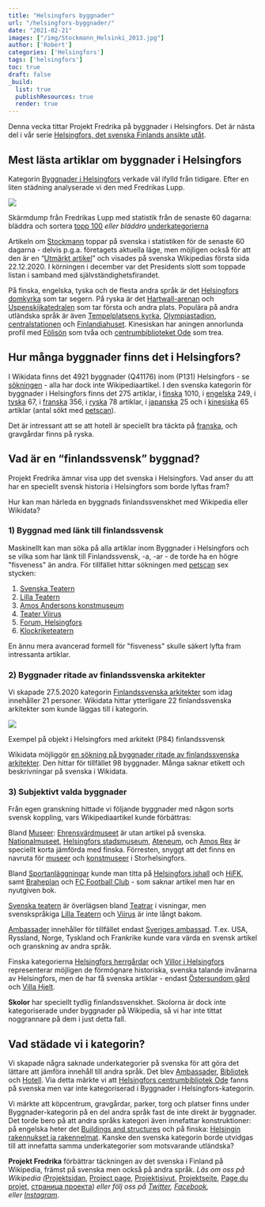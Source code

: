 ```yaml
---
title: "Helsingfors byggnader"
url: "/helsingfors-byggnader/"
date: "2021-02-21"
images: ["/img/Stockmann_Helsinki_2013.jpg"]
author: ['Robert']
categories: ['Helsingfors']
tags: ['helsingfors']
toc: true
draft: false
_build:
  list: true
  publishResources: true
  render: true
---
```


Denna vecka tittar Projekt Fredrika på byggnader i Helsingfors. Det är nästa del i vår serie [Helsingfors, det svenska Finlands ansikte utåt](https://projektfredrika.fi/tre-smeder/).

## Mest lästa artiklar om byggnader i Helsingfors

Kategorin [Byggnader i Helsingfors](https://sv.wikipedia.org/wiki/Kategori:Byggnader_i_Helsingfors) verkade väl ifylld från tidigare. Efter en liten städning analyserade vi den med Fredrikas Lupp.

![](https://lh5.googleusercontent.com/84tDs6vyPNJArEPXQn4WRp7_8YL7UogSj0YkUA2nZcFKBMRctBbmaw8HO-X9maHIhkY-0YQeut5nkBCI0iMNB7lHK-CkEPvAWqxAdvIxlQFt_gdfhohfKOfPEj3XSWvOl9vksnkF)

Skärmdump från Fredrikas Lupp med statistik från de senaste 60 dagarna: bläddra och sortera [topp 100](https://wiki.projektfredrika.fi/Top/Byggnader_i_Helsingfors) _eller bläddra_ [underkategorierna](https://wiki.projektfredrika.fi/Byggnader_i_Helsingfors)

Artikeln om [Stockmann](https://sv.wikipedia.org/wiki/Stockmann_(Helsingfors_centrum)) toppar på svenska i statistiken för de senaste 60 dagarna - delvis p.g.a. företagets aktuella läge, men möjligen också för att den är en “[Utmärkt artikel](https://sv.wikipedia.org/wiki/Wikipedia:Utm%C3%A4rkta_artiklar)” och visades på svenska Wikipedias första sida 22.12.2020. I körningen i december var det Presidents slott som toppade listan i samband med självständighetsfirandet.

På finska, engelska, tyska och de flesta andra språk är det [Helsingfors domkyrka](https://sv.wikipedia.org/wiki/Helsingfors_domkyrka) som tar segern. På ryska är det [Hartwall-arenan](https://sv.wikipedia.org/wiki/Hartwall_Arena) och [Uspenskijkatedralen](https://sv.wikipedia.org/wiki/Uspenskijkatedralen,_Helsingfors) som tar första och andra plats. Populära på andra utländska språk är även [Tempelplatsens kyrka](https://sv.wikipedia.org/wiki/Tempelplatsens_kyrka), [Olympiastadion](https://sv.wikipedia.org/wiki/Helsingfors_Olympiastadion), [centralstationen](https://sv.wikipedia.org/wiki/Helsingfors_centralstation) och [Finlandiahuset](https://sv.wikipedia.org/wiki/Finlandiahuset). Kinesiskan har aningen annorlunda profil med [Fölisön](https://sv.wikipedia.org/wiki/F%C3%B6lis%C3%B6n) som tvåa och [centrumbiblioteket Ode](https://sv.wikipedia.org/wiki/Helsingfors_centrumbibliotek_Ode) som trea. 

## Hur många byggnader finns det i Helsingfors?

I Wikidata finns det 4921 byggnader (Q41176) inom (P131) Helsingfors - se [sökningen](https://query.wikidata.org/#%23byggnader%20i%20helsingfors%0ASELECT%20%3Fitem%20%3FitemLabel%20%0AWHERE%20%0A%7B%0A%20%20%3Fitem%20wdt%3AP31%20wd%3AQ41176.%0A%20%20%3Fitem%20wdt%3AP131%20wd%3AQ1757.%0A%20%20SERVICE%20wikibase%3Alabel%20%7B%20bd%3AserviceParam%20wikibase%3Alanguage%20%22%5BAUTO_LANGUAGE%5D%2Cen%22.%20%7D%0A%7DORDER%20BY%20%3FitemLabel%20) - alla har dock inte Wikipediaartikel. I den svenska kategorin för byggnader i Helsingfors finns det 275 artiklar, i [finska](https://fi.wikipedia.org/wiki/Luokka:Helsingin_rakennukset_ja_rakennelmat) 1010, i [engelska](https://en.wikipedia.org/wiki/Category:Buildings_and_structures_in_Helsinki) 249, i [tyska](https://de.wikipedia.org/wiki/Kategorie:Bauwerk_in_Helsinki) 67, i [franska](https://fr.wikipedia.org/wiki/Cat%C3%A9gorie:B%C3%A2timent_%C3%A0_Helsinki) 356, i [ryska](https://ru.wikipedia.org/wiki/%D0%9A%D0%B0%D1%82%D0%B5%D0%B3%D0%BE%D1%80%D0%B8%D1%8F:%D0%97%D0%B4%D0%B0%D0%BD%D0%B8%D1%8F_%D0%B8_%D1%81%D0%BE%D0%BE%D1%80%D1%83%D0%B6%D0%B5%D0%BD%D0%B8%D1%8F_%D0%A5%D0%B5%D0%BB%D1%8C%D1%81%D0%B8%D0%BD%D0%BA%D0%B8) 78 artiklar, i [japanska](https://ja.wikipedia.org/wiki/Category:%E3%83%98%E3%83%AB%E3%82%B7%E3%83%B3%E3%82%AD%E3%81%AE%E5%BB%BA%E7%AF%89%E7%89%A9) 25 och i [kinesiska](https://zh.wikipedia.org/wiki/Category:%E8%B5%AB%E7%88%BE%E8%BE%9B%E5%9F%BA%E5%BB%BA%E7%AF%89%E7%89%A9) 65 artiklar (antal sökt med [petscan](https://petscan.wmflabs.org/)).

Det är intressant att se att hotell är speciellt bra täckta på [franska](https://fr.wikipedia.org/wiki/Cat%C3%A9gorie:H%C3%B4tel_%C3%A0_Helsinki), och gravgårdar finns på ryska.

## Vad är en “finlandssvensk” byggnad?

Projekt Fredrika ämnar visa upp det svenska i Helsingfors. Vad anser du att har en speciellt svensk historia i Helsingfors som borde lyftas fram?

Hur kan man härleda en byggnads finlandssvenskhet med Wikipedia eller Wikidata?

### 1) Byggnad med länk till finlandssvensk

Maskinellt kan man söka på alla artiklar inom Byggnader i Helsingfors och se vilka som har länk till Finlandssvensk, -a, -ar - de torde ha en högre "fisveness" än andra. För tillfället hittar sökningen med [petscan](https://petscan.wmflabs.org/?psid=18472538) sex stycken:

1.  [Svenska Teatern](https://sv.wikipedia.org/wiki/Svenska_teatern)
2.  [Lilla Teatern](https://sv.wikipedia.org/wiki/Lilla_Teatern,_Helsingfors)
3.  [Amos Andersons konstmuseum](https://sv.wikipedia.org/wiki/Amos_Andersons_konstmuseum)
4.  [Teater Viirus](https://sv.wikipedia.org/wiki/Teater_Viirus)
5.  [Forum, Helsingfors](https://sv.wikipedia.org/wiki/Forum,_Helsingfors)
6.  [Klockriketeatern](https://sv.wikipedia.org/wiki/Klockriketeatern)

En ännu mera avancerad formell för "fisveness" skulle säkert lyfta fram intressanta artiklar.

### 2) Byggnader ritade av finlandssvenska arkitekter

Vi skapade 27.5.2020 kategorin [Finlandssvenska arkitekter](https://sv.wikipedia.org/wiki/Kategori:Finlandssvenska_arkitekter) som idag innehåller 21 personer. Wikidata hittar ytterligare 22 finlandssvenska arkitekter som kunde läggas till i kategorin.

![](/2021/02/image-4-1024x646.png)

Exempel på objekt i Helsingfors med arkitekt (P84) finlandssvensk

Wikidata möjliggör [en sökning på byggnader ritade av finlandssvenska arkitekter](https://query.wikidata.org/#%23byggnader%20ritade%20av%20finlandssvenska%20arkitekter%20i%20Helsingfors%0ASELECT%20DISTINCT%20%3Fbyggnad%20%3FbyggnadLabel%20%3Flabelsv%20%3Fdescsv%20%3FarkitektLabel%20%3FplatsLabel%20%3FgataLabel%20%3F%C3%A5r_skapad%20%3Fbild%20%3Fcoords%20%3Fwpsv%0AWHERE%20%0A%7B%0A%20%20%3Farkitekt%20wdt%3AP31%20wd%3AQ5.%20%0A%20%20%3Farkitekt%20wdt%3AP172%20wd%3AQ726673.%20%0A%20%20%3Farkitekt%20wdt%3AP106%20wd%3AQ42973.%0A%20%20%0A%20%20%3Fbyggnad%20wdt%3AP84%20%3Farkitekt.%0A%20%20%3Fbyggnad%20wdt%3AP131%20wd%3AQ1757.%0A%20%0A%20%20OPTIONAL%7B%3Fbyggnad%20wdt%3AP669%20%3Fgata.%7D%0A%20%20OPTIONAL%7B%3Fbyggnad%20wdt%3AP276%20%3Fplats.%7D%0A%23%20%20OPTIONAL%7B%3Fbyggnad%20wdt%3AP571%20%3Fp571.%20BIND%28SUBSTR%28STR%28COALESCE%28%3Fp571%2C%22%22%29%29%2C1%2C4%29%20AS%20%3F%C3%A5r_skapad%29%7D%0A%23%20%20OPTIONAL%7B%3Fbyggnad%20wdt%3AP625%20%3Fcoords.%7D%0A%23%20%20OPTIONAL%7B%3Fbyggnad%20wdt%3AP18%20%3Fbild.%7D%0A%20%20%0A%20%20OPTIONAL%7B%3Fbyggnad%20rdfs%3Alabel%20%3Flabelsv%20filter%20%28lang%28%3Flabelsv%29%20%3D%20%22sv%22%29.%7D%0A%20%20OPTIONAL%7B%3Fbyggnad%20rdfs%3Alabel%20%3Flabelfi%20filter%20%28lang%28%3Flabelfi%29%20%3D%20%22fi%22%29.%7D%0A%20%20OPTIONAL%7B%3Fbyggnad%20rdfs%3Alabel%20%3Flabelen%20filter%20%28lang%28%3Flabelen%29%20%3D%20%22en%22%29.%7D%0A%20%20OPTIONAL%7B%3Fbyggnad%20rdfs%3Alabel%20%3Flabelde%20filter%20%28lang%28%3Flabelde%29%20%3D%20%22de%22%29.%7D%0A%20%20OPTIONAL%7B%3Fbyggnad%20rdfs%3Alabel%20%3Flabelfr%20filter%20%28lang%28%3Flabelfr%29%20%3D%20%22fr%22%29.%7D%20%20%0A%20%20OPTIONAL%7B%3Fbyggnad%20rdfs%3Alabel%20%3Flabelru%20filter%20%28lang%28%3Flabelru%29%20%3D%20%22ru%22%29.%7D%0A%20%20%0A%20%20OPTIONAL%20%7B%3Fbyggnad%20schema%3Adescription%20%3Fdescsv%20.%20FILTER%28lang%28%3Fdescsv%29%3D%27sv%27%29%20%7D%0A%20%20OPTIONAL%20%7B%3Fbyggnad%20schema%3Adescription%20%3Fdescfi%20.%20FILTER%28lang%28%3Fdescfi%29%3D%27fi%27%29%20%7D%0A%20%20OPTIONAL%20%7B%3Fbyggnad%20schema%3Adescription%20%3Fdescen%20.%20FILTER%28lang%28%3Fdescen%29%3D%27en%27%29%20%7D%0A%20%20OPTIONAL%20%7B%3Fbyggnad%20schema%3Adescription%20%3Fdescde%20.%20FILTER%28lang%28%3Fdescde%29%3D%27de%27%29%20%7D%0A%20%20OPTIONAL%20%7B%3Fbyggnad%20schema%3Adescription%20%3Fdescfr%20.%20FILTER%28lang%28%3Fdescfr%29%3D%27fr%27%29%20%7D%0A%20%20OPTIONAL%20%7B%3Fbyggnad%20schema%3Adescription%20%3Fdescru%20.%20FILTER%28lang%28%3Fdescru%29%3D%27ru%27%29%20%7D%0A%20%20%0A%20%20OPTIONAL%20%7B%3Fwpsv%20schema%3Aabout%20%3Fbyggnad%20.%20%3Fwpsv%20schema%3AisPartOf%20%3Chttps%3A%2F%2Fsv.wikipedia.org%2F%3E.%7D%0A%20%20OPTIONAL%20%7B%3Fwpfi%20schema%3Aabout%20%3Fbyggnad%20.%20%3Fwpfi%20schema%3AisPartOf%20%3Chttps%3A%2F%2Ffi.wikipedia.org%2F%3E.%7D%0A%20%20OPTIONAL%20%7B%3Fwpen%20schema%3Aabout%20%3Fbyggnad%20.%20%3Fwpen%20schema%3AisPartOf%20%3Chttps%3A%2F%2Fen.wikipedia.org%2F%3E.%7D%0A%20%20OPTIONAL%20%7B%3Fwpde%20schema%3Aabout%20%3Fbyggnad%20.%20%3Fwpde%20schema%3AisPartOf%20%3Chttps%3A%2F%2Fde.wikipedia.org%2F%3E.%7D%0A%20%20OPTIONAL%20%7B%3Fwpfr%20schema%3Aabout%20%3Fbyggnad%20.%20%3Fwpfr%20schema%3AisPartOf%20%3Chttps%3A%2F%2Ffr.wikipedia.org%2F%3E.%7D%0A%20%20OPTIONAL%20%7B%3Fwpru%20schema%3Aabout%20%3Fbyggnad%20.%20%3Fwpru%20schema%3AisPartOf%20%3Chttps%3A%2F%2Fru.wikipedia.org%2F%3E.%7D%0A%20%20%0A%20%20%0A%20%20SERVICE%20wikibase%3Alabel%20%7B%20bd%3AserviceParam%20wikibase%3Alanguage%20%22sv%2Cfi%2Cen%22.%20%7D%0A%7D%20ORDER%20BY%20%3FbyggnadLabel%20). Den hittar för tillfället 98 byggnader. Många saknar etikett och beskrivningar på svenska i Wikidata.

### 3) Subjektivt valda byggnader

Från egen granskning hittade vi följande byggnader med någon sorts svensk koppling, vars Wikipediaartikel kunde förbättras:

Bland [Museer](https://wiki.projektfredrika.fi/Byggnader_i_Helsingfors#9_Kategori:Museer_i_Helsingfors_.28sv.29): [Ehrensvärdmuseet](https://fi.wikipedia.org/wiki/Ehrensv%C3%A4rd-museo) är utan artikel på svenska. [Nationalmuseet](https://sv.wikipedia.org/wiki/Nationalmuseum,_Helsingfors), [Helsingfors stadsmuseum](https://sv.wikipedia.org/wiki/Helsingfors%C2%A0stadsmuseum), [Ateneum](https://sv.wikipedia.org/wiki/Ateneum), och [Amos Rex](https://sv.wikipedia.org/wiki/Amos%C2%A0Rex) är speciellt korta jämförda med finska. Förresten, snyggt att det finns en navruta för [museer](https://sv.wikipedia.org/wiki/Mall:Museer_i_Storhelsingfors) och [konstmuseer](https://sv.wikipedia.org/wiki/Mall:Konstmuseer_i_Storhelsingfors) i Storhelsingfors.

Bland [Sportanläggningar](https://wiki.projektfredrika.fi/Byggnader_i_Helsingfors#17_Kategori:Sportanl.C3.A4ggningar_i_Helsingfors_.28sv.29) kunde man titta på [Helsingfors ishall](https://sv.wikipedia.org/wiki/Helsingfors_ishall) och [HiFK](https://sv.wikipedia.org/wiki/Helsingfors_IFK), samt [Braheplan](https://sv.wikipedia.org/wiki/Braheplan) och [FC Football Club](https://fcfchelsinki.wordpress.com/) - som saknar artikel men har en nyutgiven bok.

[Svenska teatern](https://sv.wikipedia.org/wiki/Svenska_Teatern) är överlägsen bland [Teatrar](https://wiki.projektfredrika.fi/Byggnader_i_Helsingfors#18_Kategori:Teatrar_i_Helsingfors_.28sv.29) i visningar, men svenskspråkiga [Lilla Teatern](https://sv.wikipedia.org/wiki/Lilla_Teatern,_Helsingfors) och [Viirus](https://sv.wikipedia.org/wiki/Teater_Viirus) är inte långt bakom.

[Ambassader](https://wiki.projektfredrika.fi/Byggnader_i_Helsingfors#2_Kategori:Ambassader_i_Helsingfors_.28sv.29) innehåller för tillfället endast [Sveriges ambassad](https://sv.wikipedia.org/wiki/Sveriges_ambassad_i_Helsingfors). T.ex. USA, Ryssland, Norge, Tyskland och Frankrike kunde vara värda en svensk artikel och granskning av andra språk.

Finska kategorierna [Helsingfors herrgårdar](https://fi.wikipedia.org/wiki/Luokka:Helsingin_kartanot) och [Villor i Helsingfors](https://fi.wikipedia.org/wiki/Luokka:Helsingin_huvilat_ja_villat) representerar möjligen de förmögnare historiska, svenska talande invånarna av Helsingfors, men de har få svenska artiklar - endast [Östersundom gård](https://sv.wikipedia.org/wiki/%C3%96stersundom_g%C3%A5rd) och [Villa Hjelt](https://sv.wikipedia.org/wiki/Villa_Hjelt).

**Skolor** har speciellt tydlig finlandssvenskhet. Skolorna är dock inte kategoriserade under byggnader på Wikipedia, så vi har inte tittat noggrannare på dem i just detta fall.

## Vad städade vi i kategorin?

Vi skapade några saknade underkategorier på svenska för att göra det lättare att jämföra innehåll till andra språk. Det blev [Ambassader](https://sv.wikipedia.org/wiki/Kategori:Ambassader_i_Helsingfors), [Bibliotek](https://sv.wikipedia.org/wiki/Kategori:Bibliotek_i_Helsingfors) och [Hotell](https://sv.wikipedia.org/wiki/Kategori:Hotell_i_Helsingfors). Via detta märkte vi att [Helsingfors centrumbibliotek Ode](https://sv.wikipedia.org/wiki/Helsingfors_centrumbibliotek_Ode) fanns på svenska men var inte kategoriserad i Byggnader i Helsingfors-kategorin. 

Vi märkte att köpcentrum, gravgårdar, parker, torg och platser finns under Byggnader-kategorin på en del andra språk fast de inte direkt är byggnader. Det torde bero på att andra språks kategori även innefattar konstruktioner: på engelska heter det [Buildings and structures](https://en.wikipedia.org/wiki/Category:Buildings_and_structures_in_Helsinki) och på finska: [Helsingin rakennukset ja rakennelmat](https://fi.wikipedia.org/wiki/Luokka:Helsingin_rakennukset_ja_rakennelmat). Kanske den svenska kategorin borde utvidgas till att innefatta samma underkategorier som motsvarande utländska?

**Projekt Fredrika** förbättrar täckningen av det svenska i Finland på Wikipedia, främst på svenska men också på andra språk. _Läs om oss på Wikipedia (_[Projektsidan](https://sv.wikipedia.org/wiki/Wikipedia:Projekt_Fredrika), [Project page](https://en.wikipedia.org/wiki/Wikipedia:Projekt_Fredrika), [Projektisivut](https://fi.wikipedia.org/wiki/Wikipedia:Projekt_Fredrika), [Projektseite](https://de.wikipedia.org/wiki/Wikipedia:Projekt_Fredrika), [Page du projet](https://fr.wikipedia.org/wiki/Wikipedia:Projekt_Fredrika), [страница проекта](https://ru.wikipedia.org/wiki/Wikipedia:Projekt_Fredrika)) _eller följ oss på [Twitter](https://twitter.com/projektfredrika), [Facebook](https://www.facebook.com/projektfredrika/), eller [Instagram](http://instagram.com/projektfredrika)._